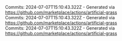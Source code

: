 Commits: 2024-07-07T15:10:43.322Z - Generated via https://github.com/marketplace/actions/artificial-grass
<br>
Commits: 2024-07-07T15:10:43.322Z - Generated via https://github.com/marketplace/actions/artificial-grass
<br>
Commits: 2024-07-07T15:10:43.322Z - Generated via https://github.com/marketplace/actions/artificial-grass
<br>
